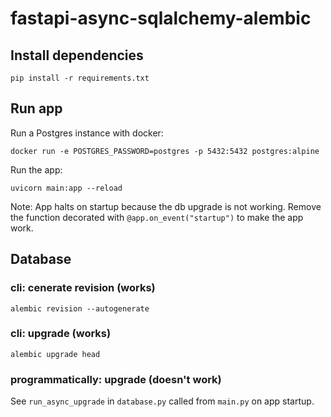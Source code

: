 # fastapi-async-sqlalchemy-alembic

## Install dependencies

```
pip install -r requirements.txt
```

## Run app

Run a Postgres instance with docker:

```
docker run -e POSTGRES_PASSWORD=postgres -p 5432:5432 postgres:alpine
```

Run the app:

```
uvicorn main:app --reload
```
Note: App halts on startup because the db upgrade is not working. Remove the function decorated with `@app.on_event("startup")` to make the app work.

## Database
### cli: cenerate revision (works)

```
alembic revision --autogenerate
```

### cli: upgrade (works)

```
alembic upgrade head
```

### programmatically: upgrade (doesn't work)

See `run_async_upgrade` in `database.py` called from `main.py` on app startup.

